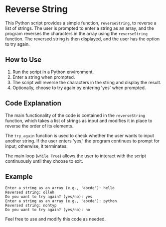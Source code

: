 # Reverse String

This Python script provides a simple function, `reverseString`, to reverse a list of strings. The user is prompted to enter a string as an array, and the program reverses the characters in the array using the `reverseString` function. The reversed string is then displayed, and the user has the option to try again.

## How to Use

1. Run the script in a Python environment.
2. Enter a string when prompted.
3. The script will reverse the characters in the string and display the result.
4. Optionally, choose to try again by entering 'yes' when prompted.

## Code Explanation

The main functionality of the code is contained in the `reverseString` function, which takes a list of strings as input and modifies it in place to reverse the order of its elements.

The `try_again` function is used to check whether the user wants to input another string. If the user enters 'yes,' the program continues to prompt for input; otherwise, it terminates.

The main loop (`while True`) allows the user to interact with the script continuously until they choose to exit.

## Example

```
Enter a string as an array (e.g., 'abcde'): hello
Reversed string: olleh
Do you want to try again? (yes/no): yes
Enter a string as an array (e.g., 'abcde'): python
Reversed string: nohtyp
Do you want to try again? (yes/no): no
```

Feel free to use and modify this code as needed.
